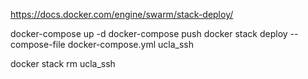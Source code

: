 https://docs.docker.com/engine/swarm/stack-deploy/

docker-compose up -d
docker-compose push
docker stack deploy --compose-file docker-compose.yml ucla_ssh

 docker stack rm ucla_ssh